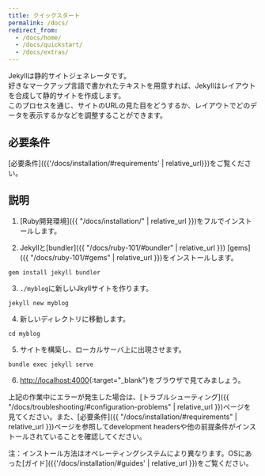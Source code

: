 ```yaml
---
title: クイックスタート
permalink: /docs/
redirect_from:
  - /docs/home/
  - /docs/quickstart/
  - /docs/extras/
---
```


<!-- ---
title: Quickstart
permalink: /docs/
redirect_from:
  - /docs/home/
  - /docs/quickstart/
  - /docs/extras/
--- -->

Jekyllは静的サイトジェネレータです。  
好きなマークアップ言語で書かれたテキストを用意すれば、Jekyllはレイアウトを合成して静的サイトを作成します。  
このプロセスを通じ、サイトのURLの見た目をどうするか、レイアウトでどのデータを表示するかなどを調整することができます。

<!-- Jekyll is a static site generator. You give it text written in your
favorite markup language and it uses layouts to create a static website. You can
tweak how you want the site URLs to look, what data gets displayed on the
site, and more. -->

## 必要条件
<!-- ## Prerequities -->

[必要条件]({{'/docs/installation/#requirements' | relative_url}})をご覧ください。

<!-- See [requirements]({{ '/docs/installation/#requirements' | relative_url }}). -->

## 説明
<!-- ## Instructions -->

1. [Ruby開発環境]({{ "/docs/installation/" | relative_url }})をフルでインストールします。
<!-- 1. Install a full [Ruby development environment](/docs/installation/). -->
2. Jekyllと[bundler]({{ "/docs/ruby-101/#bundler" | relative_url }}) [gems]({{ "/docs/ruby-101/#gems" | relative_url }})をインストールします。
<!-- 2. Install Jekyll and [bundler](/docs/ruby-101/#bundler) [gems](/docs/ruby-101/#gems). -->
```
gem install jekyll bundler
```
3. `./myblog`に新しいJkyllサイトを作ります。
<!-- 3. Create a new Jekyll site at `./myblog`. -->
```
jekyll new myblog
```
4. 新しいディレクトリに移動します。
<!-- 4. Change into your new directory. -->
```
cd myblog
```
5. サイトを構築し、ローカルサーバ上に出現させます。
<!-- 5. Build the site and make it available on a local server. -->
```
bundle exec jekyll serve
```
6. [http://localhost:4000](http://localhost:4000){:target="_blank"}をブラウザで見てみましょう。
<!-- 6. Browse to [http://localhost:4000](http://localhost:4000){:target="_blank"} -->

上記の作業中にエラーが発生した場合は、[トラブルシューティング]({{ "/docs/troubleshooting/#configuration-problems" | relative_url }})ページを見てください。また、[必要条件]({{ "/docs/installation/#requirements" | relative_url }})ページを参照してdevelopment headersや他の前提条件がインストールされていることを確認してください。
<!-- If you encounter any errors during this process, see
[troubleshooting](/docs/troubleshooting/#configuration-problems) page. Also,
make sure you've installed the development headers and other prerequisites as
mentioned on the [requirements](/docs/installation/#requirements) page. -->

注：インストール方法はオペレーティングシステムにより異なります。OSにあった[ガイド]({{'/docs/installation/#guides' | relative_url }})をご覧ください。

<!-- Note: Installation might be different depending on your operating system. See our [guides](https://jekyllrb.com/docs/installation/#guides) for OS specific instructions. -->